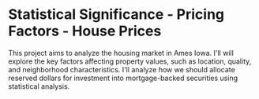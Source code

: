 # Statistical Significance - Pricing Factors - House Prices
This project aims to analyze the housing market in Ames Iowa. I'll will explore the key factors affecting property values, such as location, quality, and neighborhood characteristics. I'll analyze how we should allocate reserved dollars for investment into mortgage-backed securities using statistical analysis.
